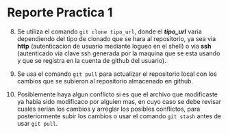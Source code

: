 #                    Reporte Practica 1

8. Se utiliza el comando `git clone tipo_url`, donde el **_tipo_url_** varia dependiendo del tipo de clonado que se hara al repositorio, ya sea via **http** (autenticacion de usuario mediante logueo en el shell) o via **ssh** (autenticado via clave ssh generada por la maquina que se esta usando y que se registra en la cuenta de github del usuario).

9. Se usa el comando `git pull` para actualizar el repositorio local con los cambios que se subieron al repositorio almacenado en github.

10. Posiblemente haya algun conflicto si es que el archivo que modificaste ya habia sido modificaco por alguien mas, en cuyo caso se debe revisar cuales serian los cambios y arreglar los posibles conflictos, para posteriormente subir los cambios o usar el comando `git stash` antes de usar `git pull`.
